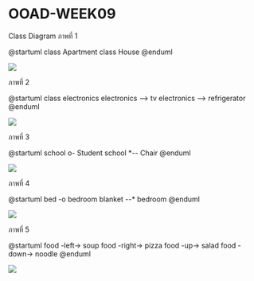 # OOAD-WEEK09
Class Diagram
ภาพที่ 1 

@startuml
class Apartment
class House
@enduml


![](http://www.plantuml.com/plantuml/img/SoWkIImgAStDuKhEIImkLd0i079pK_DAe7oF_DBYL2w7rBmKe1e0)

ภาพที่ 2 

@startuml
class electronics
electronics --> tv
electronics --> refrigerator
@enduml


![](http://www.plantuml.com/plantuml/img/SoWkIImgAStDuKhEIImkLaZDIKqkAShFoqmkva9YA-ZgsYcKb6485QMc5MMcfnObbkGNSJcavgK0JG80)

ภาพที่ 3 

@startuml
school o- Student
school *-- Chair
@enduml


![](http://www.plantuml.com/plantuml/img/SoWkIImgAStDuIfEpiZFpr78rrK8BYbDISqhWObewUegE6SaPXPnEQJcfG2L0W00)

ภาพที่ 4

@startuml
bed -o bedroom
blanket --* bedroom
@enduml


![](http://www.plantuml.com/plantuml/img/SoWkIImgAStDuKfAJL7GpLS0KaNv-RbSIJc9UTcf9GgwkbfmCOVKl1IWKW00)

ภาพที่ 5 

@startuml
food -left-> soup 
food -right-> pizza 
food -up-> salad 
food -down-> noodle
@enduml


![](http://www.plantuml.com/plantuml/img/SoWkIImgAStDuKhBpqzHqCr9JIlHjLCepYyjK80A5MMcPu342ZAhgX9XWgK585M9EOafC96K_F8ye5WUa9EJokMGcfS2D1K0)
